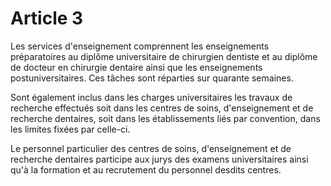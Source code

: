 # Article 3

Les services d'enseignement comprennent les enseignements préparatoires au diplôme universitaire de chirurgien dentiste et au diplôme de docteur en chirurgie dentaire ainsi que les enseignements postuniversitaires. Ces tâches sont réparties sur quarante semaines.

Sont également inclus dans les charges universitaires les travaux de recherche effectués soit dans les centres de soins, d'enseignement et de recherche dentaires, soit dans les établissements liés par convention, dans les limites fixées par celle-ci.

Le personnel particulier des centres de soins, d'enseignement et de recherche dentaires participe aux jurys des examens universitaires ainsi qu'à la formation et au recrutement du personnel desdits centres.
